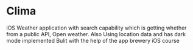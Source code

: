 # Clima
iOS Weather application with search capability which is getting whether from a public API, Open weather. Also Using location data and has dark mode implemented
Bulit with the help of the app brewery iOS course
